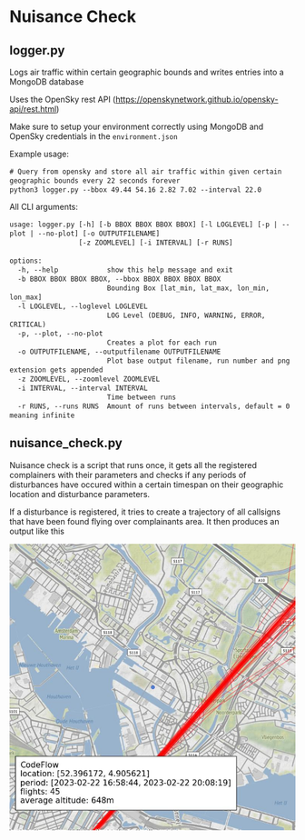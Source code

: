 # Nuisance Check

## logger.py
Logs air traffic within certain geographic bounds and writes entries into a MongoDB database

Uses the OpenSky rest API (https://openskynetwork.github.io/opensky-api/rest.html)

Make sure to setup your environment correctly using MongoDB and OpenSky credentials in the ```environment.json``` 

Example usage:

```
# Query from opensky and store all air traffic within given certain geographic bounds every 22 seconds forever
python3 logger.py --bbox 49.44 54.16 2.82 7.02 --interval 22.0
```

All CLI arguments:

```
usage: logger.py [-h] [-b BBOX BBOX BBOX BBOX] [-l LOGLEVEL] [-p | --plot | --no-plot] [-o OUTPUTFILENAME]
                 [-z ZOOMLEVEL] [-i INTERVAL] [-r RUNS]

options:
  -h, --help            show this help message and exit
  -b BBOX BBOX BBOX BBOX, --bbox BBOX BBOX BBOX BBOX
                        Bounding Box [lat_min, lat_max, lon_min, lon_max]
  -l LOGLEVEL, --loglevel LOGLEVEL
                        LOG Level (DEBUG, INFO, WARNING, ERROR, CRITICAL)
  -p, --plot, --no-plot
                        Creates a plot for each run
  -o OUTPUTFILENAME, --outputfilename OUTPUTFILENAME
                        Plot base output filename, run number and png extension gets appended
  -z ZOOMLEVEL, --zoomlevel ZOOMLEVEL
  -i INTERVAL, --interval INTERVAL
                        Time between runs
  -r RUNS, --runs RUNS  Amount of runs between intervals, default = 0 meaning infinite
```

## nuisance_check.py

Nuisance check is a script that runs once, it gets all the registered complainers with their parameters and checks if any periods of disturbances have  occured within a certain timespan on their geographic location and disturbance parameters.

If a disturbance is registered, it tries to create a trajectory of all callsigns that have been found flying over complainants area. It then produces an output like this

![This is an image](disturbance_example.jpg)